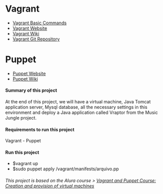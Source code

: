 # Vagrant
- [Vagrant Basic Commands](https://github.com/hugoledra/Help-and-Manuals/blob/master/Vagrant%20Comandos%20Basicos.txt)
- [Vagrant Website](https://www.vagrantup.com/)
- [Vagrant Wiki](https://en.wikipedia.org/wiki/Vagrant_(software))
- [Vagrant Git Repository](https://github.com/hashicorp/vagrant)
# Puppet
- [Puppet Website](https://puppet.com/)
- [Puppet Wiki](https://en.wikipedia.org/wiki/Puppet_(company))

#### Summary of this project
At the end of this project, we will have a virtual machine, Java Tomcat application server, Mysql database, all the necessary settings in this environment and deploy a Java application called Vraptor from the Music Jungle project.

#### Requirements to run this project
Vagrant - Puppet

#### Run this project
- $vagrant up
- $sudo puppet apply /vagrant/manifests/arquivo.pp

###### This project is based on the Alura course > [Vagrant and Puppet Course: Creation and provision of virtual machines](https://cursos.alura.com.br/course/devops-com-vagrant-e-puppet)
